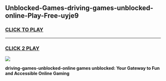 
## Unblocked-Games-driving-games-unblocked-online-Play-Free-uyje9
<h3>
<a href="https://premium76.site?title=driving-games-unblocked-online&ref=18A1">CLICK TO PLAY</a></h3>
<hr>

<h3>
<a href="https://premium76.site?title=driving-games-unblocked-online&ref=18A1">CLICK 2 PLAY</a>
  
</h3>

<a href="https://premium76.site?title=driving-games-unblocked-online&ref=18A1"><img src="https://clearcache.store/games.png"></a>


**driving-games-unblocked-online games unblocked: Your Gateway to Fun and Accessible Online Gaming**
